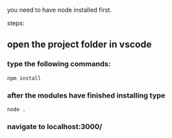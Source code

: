
you need to have node installed first.

steps:
## open the project folder in vscode
### type the following commands:
`npm install`
### after the modules have finished installing type
`node .`

### navigate to localhost:3000/
